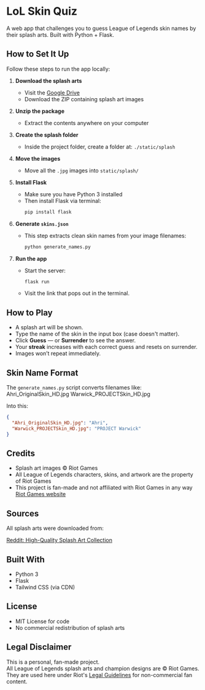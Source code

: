 # LoL Skin Quiz

A web app that challenges you to guess League of Legends skin names by their splash arts. Built with Python + Flask.

## How to Set It Up

Follow these steps to run the app locally:

1. **Download the splash arts**
   - Visit the [Google Drive](https://drive.google.com/drive/folders/14S9RQJ63pYQPXB9RFZSZgWkk5-qHbs_i?usp=sharing)
   - Download the ZIP containing splash art images

2. **Unzip the package**
   - Extract the contents anywhere on your computer

3. **Create the splash folder**
   - Inside the project folder, create a folder at: `./static/splash`

4. **Move the images**
   - Move all the `.jpg` images into `static/splash/`

5. **Install Flask**
   - Make sure you have Python 3 installed
   - Then install Flask via terminal:
     ```bash
     pip install flask
     ```

6. **Generate `skins.json`**
   - This step extracts clean skin names from your image filenames:
     ```bash
     python generate_names.py
     ```

7. **Run the app**
   - Start the server:
     ```bash
     flask run
     ```
   - Visit the link that pops out in the terminal.

## How to Play

- A splash art will be shown.
- Type the name of the skin in the input box (case doesn't matter).
- Click **Guess** — or **Surrender** to see the answer.
- Your **streak** increases with each correct guess and resets on surrender.
- Images won’t repeat immediately.

## Skin Name Format

The `generate_names.py` script converts filenames like:
Ahri_OriginalSkin_HD.jpg
Warwick_PROJECTSkin_HD.jpg

Into this:

```json
{
  "Ahri_OriginalSkin_HD.jpg": "Ahri",
  "Warwick_PROJECTSkin_HD.jpg": "PROJECT Warwick"
}
```

## Credits

- Splash art images © Riot Games  
- All League of Legends characters, skins, and artwork are the property of Riot Games  
- This project is fan-made and not affiliated with Riot Games in any way  
  [Riot Games website](https://www.riotgames.com/en)

## Sources

All splash arts were downloaded from:

[Reddit: High-Quality Splash Art Collection](https://www.reddit.com/r/leagueoflegends/comments/19e9m33/google_drive_link_with_highquality_splash_art_for)

## Built With

- Python 3
- Flask
- Tailwind CSS (via CDN)

## License

- MIT License for code  
- No commercial redistribution of splash arts

## Legal Disclaimer

This is a personal, fan-made project.  
All League of Legends splash arts and champion designs are © Riot Games.  
They are used here under Riot's [Legal Guidelines](https://www.riotgames.com/en/legal) for non-commercial fan content.
